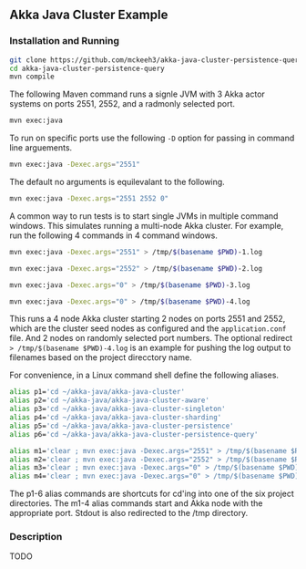 ## Akka Java Cluster Example

### Installation and Running

~~~~bash
git clone https://github.com/mckeeh3/akka-java-cluster-persistence-query.git
cd akka-java-cluster-persistence-query
mvn compile
~~~~
The following Maven command runs a signle JVM with 3 Akka actor systems on ports 2551, 2552, and a radmonly selected port.
~~~~bash
mvn exec:java
~~~~
To run on specific ports use the following `-D` option for passing in command line arguements.
~~~~bash
mvn exec:java -Dexec.args="2551"
~~~~
The default no arguments is equilevalant to the following.
~~~~bash
mvn exec:java -Dexec.args="2551 2552 0"
~~~~
A common way to run tests is to start single JVMs in multiple command windows. This simulates running a multi-node Akka cluster.
For example, run the following 4 commands in 4 command windows.
~~~~bash
mvn exec:java -Dexec.args="2551" > /tmp/$(basename $PWD)-1.log
~~~~
~~~~bash
mvn exec:java -Dexec.args="2552" > /tmp/$(basename $PWD)-2.log
~~~~
~~~~bash
mvn exec:java -Dexec.args="0" > /tmp/$(basename $PWD)-3.log
~~~~
~~~~bash
mvn exec:java -Dexec.args="0" > /tmp/$(basename $PWD)-4.log
~~~~
This runs a 4 node Akka cluster starting 2 nodes on ports 2551 and 2552, which are the cluster seed nodes as configured and the `application.conf` file.
And 2 nodes on randomly selected port numbers.
The optional redirect `> /tmp/$(basename $PWD)-4.log` is an example for pushing the log output to filenames based on the project direcctory name.

For convenience, in a Linux command shell define the following aliases.

~~~~bash
alias p1='cd ~/akka-java/akka-java-cluster'
alias p2='cd ~/akka-java/akka-java-cluster-aware'
alias p3='cd ~/akka-java/akka-java-cluster-singleton'
alias p4='cd ~/akka-java/akka-java-cluster-sharding'
alias p5='cd ~/akka-java/akka-java-cluster-persistence'
alias p6='cd ~/akka-java/akka-java-cluster-persistence-query'

alias m1='clear ; mvn exec:java -Dexec.args="2551" > /tmp/$(basename $PWD)-1.log'
alias m2='clear ; mvn exec:java -Dexec.args="2552" > /tmp/$(basename $PWD)-2.log'
alias m3='clear ; mvn exec:java -Dexec.args="0" > /tmp/$(basename $PWD)-3.log'
alias m4='clear ; mvn exec:java -Dexec.args="0" > /tmp/$(basename $PWD)-4.log'
~~~~

The p1-6 alias commands are shortcuts for cd'ing into one of the six project directories.
The m1-4 alias commands start and Akka node with the appropriate port. Stdout is also redirected to the /tmp directory.

### Description

TODO
